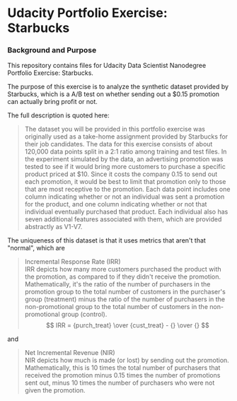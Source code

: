 # Udacity Portfolio Exercise: Starbucks

### Background and Purpose

This repository contains files for Udacity Data Scientist Nanodegree Portfolio Exercise: Starbucks.

The purpose of this exercise is to analyze the synthetic dataset provided by Starbucks, which is a A/B test on whether sending out a $0.15 promotion can actually bring profit or not.

The full description is quoted here:

> The dataset you will be provided in this portfolio exercise was originally used as a take-home assignment provided by Starbucks for their job candidates. The data for this exercise consists of about 120,000 data points split in a 2:1 ratio among training and test files. In the experiment simulated by the data, an advertising promotion was tested to see if it would bring more customers to purchase a specific product priced at $10. Since it costs the company 0.15 to send out each promotion, it would be best to limit that promotion only to those that are most receptive to the promotion. Each data point includes one column indicating whether or not an individual was sent a promotion for the product, and one column indicating whether or not that individual eventually purchased that product. Each individual also has seven additional features associated with them, which are provided abstractly as V1-V7.

The uniqueness of this dataset is that it uses metrics that aren't that "normal", which are

> Incremental Response Rate (IRR)  
> IRR depicts how many more customers purchased the product with the promotion, as compared to if they didn't receive the promotion. Mathematically, it's the ratio of the number of purchasers in the promotion group to the total number of customers in the purchaser's group (treatment) minus the ratio of the number of purchasers in the non-promotional group to the total number of customers in the non-promotional group (control).
$$
  IRR = {purch_treat} \over {cust_treat} - {} \over {} 
$$

and

> Net Incremental Revenue (NIR)  
> NIR depicts how much is made (or lost) by sending out the promotion. Mathematically, this is 10 times the total number of purchasers that received the promotion minus 0.15 times the number of promotions sent out, minus 10 times the number of purchasers who were not given the promotion.

